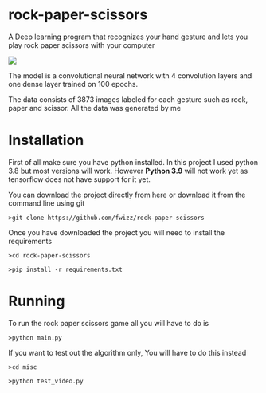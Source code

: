 # rock-paper-scissors
A Deep learning program that recognizes your hand gesture and lets you play rock paper scissors with your computer  

<img src = https://im7.ezgif.com/tmp/ezgif-7-9a2151e64636.gif>


The model is a convolutional neural network with 4 convolution layers and one dense layer trained on 100 epochs. 

The data consists of 3873 images labeled for each gesture such as rock, paper and scissor. All the data was generated by me

# Installation

First of all make sure you have python installed. In this project I used python 3.8 but most versions will work. However **Python 3.9** will not work yet as tensorflow does not have support for it yet.

You can download the project directly from here or download it from the command line using git
```
>git clone https://github.com/fwizz/rock-paper-scissors
```

Once you have downloaded the project you will need to install the requirements
```
>cd rock-paper-scissors

>pip install -r requirements.txt
```

# Running

To run the rock paper scissors game all you will have to do is
```
>python main.py
```
If you want to test out the algorithm only, You will have to do this instead
```
>cd misc

>python test_video.py
```
